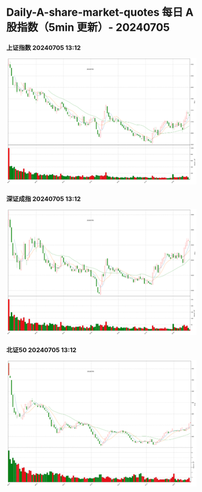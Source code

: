
# Daily-A-share-market-quotes 每日 A 股指数（5min 更新）- 20240705

### 上证指数 20240705 13:12
![](./fig/2024/7/20240705-sh000001.png)

### 深证成指 20240705 13:12
![](./fig/2024/7/20240705-sz399001.png)

### 北证50 20240705 13:12
![](./fig/2024/7/20240705-bj899050.png)
